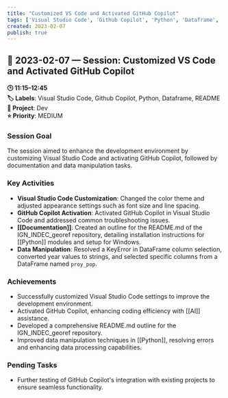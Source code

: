 ```yaml
---
title: "Customized VS Code and Activated GitHub Copilot"
tags: ['Visual Studio Code', 'Github Copilot', 'Python', 'Dataframe', 'README']
created: 2023-02-07
publish: true
---
```


## 📅 2023-02-07 — Session: Customized VS Code and Activated GitHub Copilot

**🕒 11:15–12:45**  
**🏷️ Labels**: Visual Studio Code, Github Copilot, Python, Dataframe, README  
**📂 Project**: Dev  
**⭐ Priority**: MEDIUM  


### Session Goal
The session aimed to enhance the development environment by customizing Visual Studio Code and activating GitHub Copilot, followed by documentation and data manipulation tasks.

### Key Activities
- **Visual Studio Code Customization**: Changed the color theme and adjusted appearance settings such as font size and line spacing.
- **GitHub Copilot Activation**: Activated GitHub Copilot in Visual Studio Code and addressed common troubleshooting issues.
- **[[Documentation]]**: Created an outline for the README.md of the IGN_INDEC_georef repository, detailing installation instructions for [[Python]] modules and setup for Windows.
- **Data Manipulation**: Resolved a KeyError in DataFrame column selection, converted year values to strings, and selected specific columns from a DataFrame named `proy_pop`.

### Achievements
- Successfully customized Visual Studio Code settings to improve the development environment.
- Activated GitHub Copilot, enhancing coding efficiency with [[AI]] assistance.
- Developed a comprehensive README.md outline for the IGN_INDEC_georef repository.
- Improved data manipulation techniques in [[Python]], resolving errors and enhancing data processing capabilities.

### Pending Tasks
- Further testing of GitHub Copilot's integration with existing projects to ensure seamless functionality.
